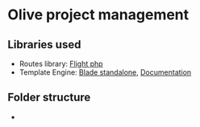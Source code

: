 # Olive project management
## Libraries used
* Routes library: [Flight php](http://flightphp.com/learn/)
* Template Engine: [Blade standalone](https://github.com/jenssegers/blade), [Documentation](https://laravel.com/docs/5.7/blade)

## Folder structure
* 
